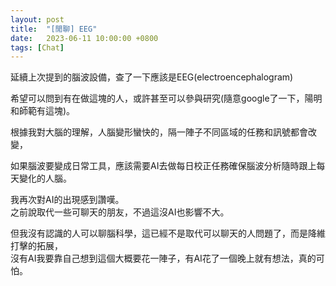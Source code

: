 ```yaml
---
layout: post
title:  "[閒聊] EEG"
date:   2023-06-11 10:00:00 +0800
tags: [Chat]
---
```


延續上次提到的腦波設備，查了一下應該是EEG(electroencephalogram)

希望可以問到有在做這塊的人，或許甚至可以參與研究(隨意google了一下，陽明和師範有這塊)。

根據我對大腦的理解，人腦變形蠻快的，隔一陣子不同區域的任務和訊號都會改變，

如果腦波要變成日常工具，應該需要AI去做每日校正任務確保腦波分析隨時跟上每天變化的人腦。

我再次對AI的出現感到讚嘆。  
之前說取代一些可聊天的朋友，不過這沒AI也影響不大。

但我沒有認識的人可以聊腦科學，這已經不是取代可以聊天的人問題了，而是降維打擊的拓展，  
沒有AI我要靠自己想到這個大概要花一陣子，有AI花了一個晚上就有想法，真的可怕。